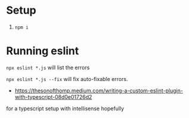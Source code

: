 # Setup

1. `npm i`

# Running eslint

`npx eslint *.js` will list the errors

`npx eslint *.js --fix` will fix auto-fixable errors.

- https://thesonofthomp.medium.com/writing-a-custom-eslint-plugin-with-typescript-08d0e01726d2

for a typescript setup with intellisense hopefully
